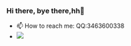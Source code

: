### Hi there, bye there,hh👋
<!--
**DianeDii/DianeDii** is a ✨ _special_ ✨ repository because its `README.md` (this file) appears on your GitHub profile.

Here are some ideas to get you started:
- 👯 I’m looking to collaborate on ...
- 🤔 I’m looking for help with ...
- 💬 Ask me about ...
- - 😄 Pronouns: ...
- ⚡ Fun fact: ...
- - 🔭 I’m currently working on ...
- 🌱 I’m currently learning  ...
-->

- 📫 How to reach me: QQ:3463600338
- ![]( https://steins-gate-visitor-count.greenhandatsjtu.repl.co/{DianeDii})


